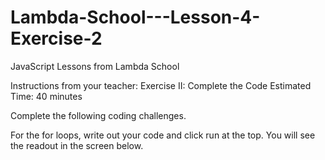 # Lambda-School---Lesson-4-Exercise-2
JavaScript Lessons from Lambda School

Instructions from your teacher:
Exercise II: Complete the Code
Estimated Time: 40 minutes

Complete the following coding challenges.

For the for loops, write out your code and click run at the top. You will see the readout in the screen below.  
